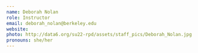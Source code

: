 ```yaml
---
name: Deborah Nolan
role: Instructor
email: deborah_nolan@berkeley.edu
website:
photo: http://data6.org/su22-rpd/assets/staff_pics/Deborah_Nolan.jpg
pronouns: she/her
---
```

